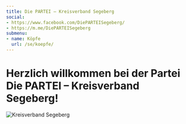 ```yaml
---
title: Die PARTEI – Kreisverband Segeberg
social:
- https://www.facebook.com/DiePARTEISegeberg/
- https://m.me/DiePARTEISegeberg
submenu:
- name: Köpfe
  url: /se/koepfe/
---
```


# Herzlich willkommen bei der Partei Die PARTEI &ndash; Kreisverband Segeberg!

![Kreisverband Segeberg](/se/header.jpg "Kreisverband Segeberg")
